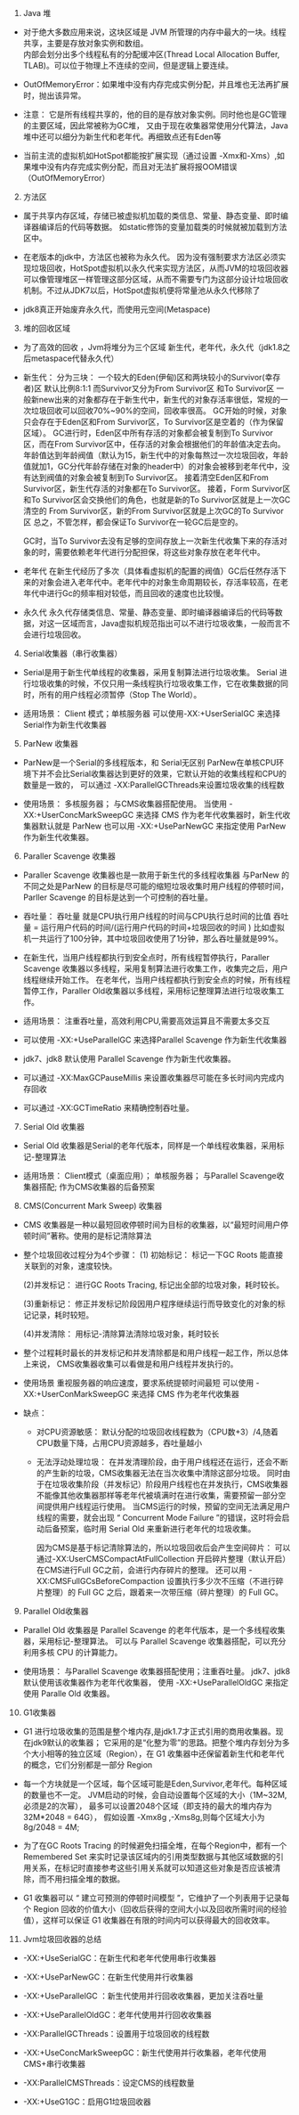 1. Java 堆
* 对于绝大多数应用来说，这块区域是 JVM 所管理的内存中最大的一块。线程共享，主要是存放对象实例和数组。		
内部会划分出多个线程私有的分配缓冲区(Thread Local Allocation Buffer, TLAB)。可以位于物理上不连续的空间，但是逻辑上要连续。

* OutOfMemoryError：如果堆中没有内存完成实例分配，并且堆也无法再扩展时，抛出该异常。

* 注意：
  它是所有线程共享的，他的目的是存放对象实例。同时他也是GC管理的主要区域，因此常被称为GC堆，	又由于现在收集器常使用分代算法，Java堆中还可以细分为新生代和老年代。再细致点还有Eden等
		
* 当前主流的虚拟机如HotSpot都能按扩展实现（通过设置 -Xmx和-Xms）,如果堆中没有内存完成实例分配，而且对无法扩展将报OOM错误（OutOfMemoryError）

2. 方法区
* 属于共享内存区域，存储已被虚拟机加载的类信息、常量、静态变量、即时编译器编译后的代码等数据。
  如static修饰的变量加载类的时候就被加载到方法区中。

* 在老版本的jdk中，方法区也被称为永久代。
  因为没有强制要求方法区必须实现垃圾回收，HotSpot虚拟机以永久代来实现方法区，从而JVM的垃圾回收器可以像管理堆区一样管理这部分区域，从而不需要专门为这部分设计垃圾回收机制。不过从JDK7以后，HotSpot虚拟机便将常量池从永久代移除了

* jdk8真正开始废弃永久代，而使用元空间(Metaspace)

3. 堆的回收区域
*  为了高效的回收 ，Jvm将堆分为三个区域
		新生代，老年代，永久代（jdk1.8之后metaspace代替永久代）
		
*  新生代：
	分为三块：
	一个较大的Eden(伊甸)区和两块较小的Survivor(幸存者)区 默认比例8:1:1
	而Survivor又分为From Survivor区 和To Survivor区
	一般新new出来的对象都存在于新生代中，新生代的对象存活率很低，常规的一次垃圾回收可以回收70%~90%的空间，回收率很高。
	GC开始的时候，对象只会存在于Eden区和From Survivor区，To Survivor区是空着的（作为保留区域）。
	GC进行时，Eden区中所有存活的对象都会被复制到To Survivor 区，而在From Survivor区中，任存活的对象会根据他们的年龄值决定去向。年龄值达到年龄阀值（默认为15，新生代中的对象每熬过一次垃圾回收，年龄值就加1，GC分代年龄存储在对象的header中）的对象会被移到老年代中，没有达到阀值的对象会被复制到To Survivor区。
	接着清空Eden区和From Survivor区，新生代存活的对象都在To Survivor区。
	接着，Form Survivor区和To Survivor区会交换他们的角色，也就是新的To Survivor区就是上一次GC清空的 From Survivor区，新的From Survivor区就是上次GC的To Survivor区
	总之，不管怎样，都会保证To Survivor在一轮GC后是空的。
		
	GC时，当To Survivor去没有足够的空间存放上一次新生代收集下来的存活对象的时，需要依赖老年代进行分配担保，将这些对象存放在老年代中。

* 老年代
  在新生代经历了多次（具体看虚拟机的配置的阀值）GC后任然存活下来的对象会进入老年代中。老年代中的对象生命周期较长，存活率较高，在老年代中进行Gc的频率相对较低，而且回收的速度也比较慢。
	
* 永久代
   永久代存储类信息、常量、静态变量、即时编译器编译后的代码等数据，对这一区域而言，Java虚拟机规范指出可以不进行垃圾收集，一般而言不会进行垃圾回收。

4. Serial收集器（串行收集器）
* Serial是用于新生代单线程的收集器，采用复制算法进行垃圾收集。
  Serial 进行垃圾收集的时候，不仅只用一条线程执行垃圾收集工作，它在收集数据的同时，所有的用户线程必须暂停（Stop The World）。

		
* 适用场景：
  Client 模式；单核服务器
  可以使用-XX:+UserSerialGC 来选择Serial作为新生代收集器

5. ParNew 收集器
* ParNew是一个Serial的多线程版本，和 Serial无区别
   ParNew在单核CPU环境下并不会比Serial收集器达到更好的效果，它默认开始的收集线程和CPU的数量是一致的，
   可以通过 -XX:ParallelGCThreads来设置垃圾收集的线程数

* 使用场景： 
  多核服务器；
	与CMS收集器搭配使用。
	当使用 -XX:+UserConcMarkSweepGC 来选择 CMS 作为老年代收集器时，新生代收集器默认就是 ParNew
	也可以用 -XX:+UseParNewGC 来指定使用 ParNew 作为新生代收集器。
	
6. Paraller Scavenge 收集器
* Paraller Scavenge 收集器也是一款用于新生代的多线程收集器
  与ParNew 的不同之处是ParNew 的目标是尽可能的缩短垃圾收集时用户线程的停顿时间，
  Parller Scavenge 的目标是达到一个可控制的吞吐量。
		
* 吞吐量：
	吞吐量 就是CPU执行用户线程的时间与CPU执行总时间的比值
	吞吐量 = 运行用户代码的时间/(运行用户代码的时间+垃圾回收的时间 )
	比如虚拟机一共运行了100分钟，其中垃圾回收使用了1分钟，那么吞吐量就是99%。

* 在新生代，当用户线程都执行到安全点时，所有线程暂停执行，Paraller Scavenge 收集器以多线程，采用复制算法进行收集工作，收集完之后，用户线程继续开始工作。
  在老年代，当用户线程都执行到安全点的时候，所有线程暂停工作，Paraller Old收集器以多线程，采用标记整理算法进行垃圾收集工作。


* 适用场景：
	注重吞吐量，高效利用CPU,需要高效运算且不需要太多交互
		
* 可以使用 -XX:+UseParallelGC 来选择Parallel Scavenge 作为新生代收集器

* jdk7、jdk8 默认使用 Parallel Scavenge 作为新生代收集器。


* 可以通过 -XX:MaxGCPauseMillis 来设置收集器尽可能在多长时间内完成内存回收
* 可以通过 -XX:GCTimeRatio 来精确控制吞吐量。

		
7. Serial Old 收集器
* Serial Old 收集器是Serial的老年代版本，同样是一个单线程收集器，采用标记-整理算法

* 适用场景：
		Client模式（桌面应用）；
		单核服务器；
		与Parallel Scavenge收集器搭配;
		作为CMS收集器的后备预案


8. CMS(Concurrent Mark Sweep) 收集器
* CMS 收集器是一种以最短回收停顿时间为目标的收集器，以“最短时间用户停顿时间”著称。使用的是标记清除算法

* 整个垃圾回收过程分为4个步骤：
  (1) 初始标记：
		标记一下GC Roots 能直接关联到的对象，速度较快。
		
  (2)并发标记：
	进行GC Roots Tracing, 标记出全部的垃圾对象，耗时较长。
		
  (3)重新标记：
		修正并发标记阶段因用户程序继续运行而导致变化的对象的标记记录，耗时较短。
		
  (4)并发清除：
		用标记-清除算法清除垃圾对象，耗时较长
		
* 整个过程耗时最长的并发标记和并发清除都是和用户线程一起工作，所以总体上来说，
		CMS收集器收集可以看做是和用户线程并发执行的。


* 使用场景
		重视服务器的响应速度，要求系统提顿时间最短
		可以使用 -XX:+UserConMarkSweepGC 来选择 CMS 作为老年代收集器		
* 缺点： 
	* 对CPU资源敏感：
			默认分配的垃圾回收线程数为（CPU数+3）/4,随着CPU数量下降，占用CPU资源越多，吞吐量越小
			
	* 无法浮动处理垃圾：
	  在并发清理阶段，由于用户线程还在运行，还会不断的产生新的垃圾，CMS收集器无法在当次收集中清除这部分垃圾。
	  同时由于在垃圾收集阶段（并发标记）阶段用户线程也在并发执行，CMS收集器不能像其他收集器那样等老年代被填满时在进行收集，需要预留一部分空间提供用户线程运行使用。
      当CMS运行的时候，预留的空间无法满足用户线程的需要，就会出现 “ Concurrent Mode Failure ”的错误，这时将会启动后备预案，临时用 Serial Old 来重新进行老年代的垃圾收集。
			
			
      因为CMS是基于标记清除算法的，所以垃圾回收后会产生空间碎片：
      可以通过-XX:UserCMSCompactAtFullCollection 开启碎片整理（默认开启）
      在CMS进行Full GC之前，会进行内存碎片的整理。
	  还可以用 -XX:CMSFullGCsBeforeCompaction 设置执行多少次不压缩（不进行碎片整理）的 Full GC 之后，跟着来一次带压缩（碎片整理）的 Full GC。		

9. Parallel Old收集器
* Parallel Old 收集器是 Parallel Scavenge 的老年代版本，是一个多线程收集器，采用标记-整理算法。
  可以与 Parallel Scavenge 收集器搭配，可以充分利用多核 CPU 的计算能力。
		
		
* 使用场景：
		与Parallel Scavenge 收集器搭配使用；注重吞吐量。
		jdk7、jdk8 默认使用该收集器作为老年代收集器，
		使用 -XX:+UseParallelOldGC 来指定使用 Paralle Old 收集器。
		
10. G1收集器
* G1 进行垃圾收集的范围是整个堆内存,是jdk1.7才正式引用的商用收集器。现在jdk9默认的收集器；
		它采用的是“化整为零”的思路。把整个堆内存划分为多个大小相等的独立区域（Region），在 G1 收集器中还保留着新生代和老年代的概念，它们分别都是一部分 Region


*  每一个方块就是一个区域，每个区域可能是Eden,Survivor,老年代。每种区域的数量也不一定。
		JVM启动的时候，会自动设置每个区域的大小（1M~32M,必须是2的次幂），
		最多可以设置2048个区域（即支持的最大的堆内存为32M*2048 = 64G），
		假如设置 -Xmx8g ,-Xms8g,则每个区域大小为8g/2048 = 4M;
		
* 为了在GC Roots Tracing 的时候避免扫描全堆，在每个Region中，都有一个 Remembered Set 来实时记录该区域内的引用类型数据与其他区域数据的引用关系，在标记时直接参考这些引用关系就可以知道这些对象是否应该被清除，而不用扫描全堆的数据。		

* G1 收集器可以 “ 建立可预测的停顿时间模型 ”，它维护了一个列表用于记录每个 Region 回收的价值大小（回收后获得的空间大小以及回收所需时间的经验值），这样可以保证 G1 收集器在有限的时间内可以获得最大的回收效率。

11. Jvm垃圾回收器的总结
* -XX:+UseSerialGC：在新生代和老年代使用串行收集器

* -XX:+UseParNewGC：在新生代使用并行收集器

* -XX:+UseParallelGC ：新生代使用并行回收收集器，更加关注吞吐量

* -XX:+UseParallelOldGC：老年代使用并行回收收集器

* -XX:ParallelGCThreads：设置用于垃圾回收的线程数

* -XX:+UseConcMarkSweepGC：新生代使用并行收集器，老年代使用CMS+串行收集器

* -XX:ParallelCMSThreads：设定CMS的线程数量

* -XX:+UseG1GC：启用G1垃圾回收器
